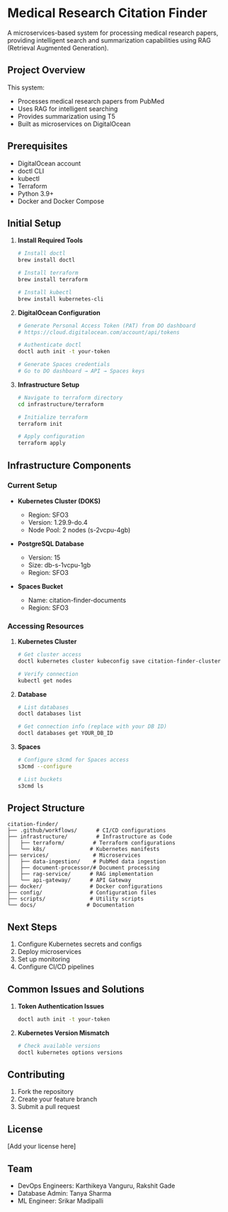 # Medical Research Citation Finder

A microservices-based system for processing medical research papers, providing intelligent search and summarization capabilities using RAG (Retrieval Augmented Generation).

## Project Overview

This system:
- Processes medical research papers from PubMed
- Uses RAG for intelligent searching
- Provides summarization using T5
- Built as microservices on DigitalOcean

## Prerequisites

- DigitalOcean account
- doctl CLI
- kubectl
- Terraform
- Python 3.9+
- Docker and Docker Compose

## Initial Setup

1. **Install Required Tools**
   ```bash
   # Install doctl
   brew install doctl

   # Install terraform
   brew install terraform

   # Install kubectl
   brew install kubernetes-cli
   ```

2. **DigitalOcean Configuration**
   ```bash
   # Generate Personal Access Token (PAT) from DO dashboard
   # https://cloud.digitalocean.com/account/api/tokens
   
   # Authenticate doctl
   doctl auth init -t your-token

   # Generate Spaces credentials
   # Go to DO dashboard → API → Spaces keys
   ```

3. **Infrastructure Setup**
   ```bash
   # Navigate to terraform directory
   cd infrastructure/terraform

   # Initialize terraform
   terraform init

   # Apply configuration
   terraform apply
   ```

## Infrastructure Components

### Current Setup
- **Kubernetes Cluster (DOKS)**
  - Region: SFO3
  - Version: 1.29.9-do.4
  - Node Pool: 2 nodes (s-2vcpu-4gb)

- **PostgreSQL Database**
  - Version: 15
  - Size: db-s-1vcpu-1gb
  - Region: SFO3

- **Spaces Bucket**
  - Name: citation-finder-documents
  - Region: SFO3

### Accessing Resources

1. **Kubernetes Cluster**
   ```bash
   # Get cluster access
   doctl kubernetes cluster kubeconfig save citation-finder-cluster
   
   # Verify connection
   kubectl get nodes
   ```

2. **Database**
   ```bash
   # List databases
   doctl databases list
   
   # Get connection info (replace with your DB ID)
   doctl databases get YOUR_DB_ID
   ```

3. **Spaces**
   ```bash
   # Configure s3cmd for Spaces access
   s3cmd --configure
   
   # List buckets
   s3cmd ls
   ```

## Project Structure
```
citation-finder/
├── .github/workflows/      # CI/CD configurations
├── infrastructure/         # Infrastructure as Code
│   ├── terraform/         # Terraform configurations
│   └── k8s/              # Kubernetes manifests
├── services/              # Microservices
│   ├── data-ingestion/    # PubMed data ingestion
│   ├── document-processor/# Document processing
│   ├── rag-service/      # RAG implementation
│   └── api-gateway/      # API Gateway
├── docker/               # Docker configurations
├── config/               # Configuration files
├── scripts/              # Utility scripts
└── docs/                # Documentation
```

## Next Steps
1. Configure Kubernetes secrets and configs
2. Deploy microservices
3. Set up monitoring
4. Configure CI/CD pipelines

## Common Issues and Solutions

1. **Token Authentication Issues**
   ```bash
   doctl auth init -t your-token
   ```

2. **Kubernetes Version Mismatch**
   ```bash
   # Check available versions
   doctl kubernetes options versions
   ```

## Contributing

1. Fork the repository
2. Create your feature branch
3. Submit a pull request

## License

[Add your license here]

## Team

- DevOps Engineers: Karthikeya Vanguru, Rakshit Gade
- Database Admin: Tanya Sharma
- ML Engineer: Srikar Madipalli